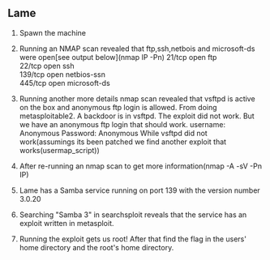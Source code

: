 ## Lame
1. Spawn the machine

2. Running an NMAP scan revealed that ftp,ssh,netbois and microsoft-ds were open[see output below](nmap IP -Pn)
21/tcp  open  ftp                                                                                                                                                                                                                          
22/tcp  open  ssh                                                                                                                                                                                                                          
139/tcp open  netbios-ssn                                                                                                                                                                                                                  
445/tcp open  microsoft-ds 

3. Running another more details nmap scan revealed that vsftpd is active on the box and anonymous ftp login is allowed.
From doing metasploitable2. A backdoor is in vsftpd.
The exploit did not work. But we have an anonymous ftp login that should work.
username: Anonymous Password: Anonymous
While vsftpd did not work(assumings its been patched we find another exploit that works(usermap_script))

4. After re-running an nmap scan to get more information(nmap -A -sV -Pn IP)

5. Lame has a Samba service running on port 139 with the version number 3.0.20

6. Searching "Samba 3" in searchsploit reveals that the service has an exploit written in metasploit.

7. Running the exploit gets us root! After that find the flag in the users' home directory and the root's home directory.
